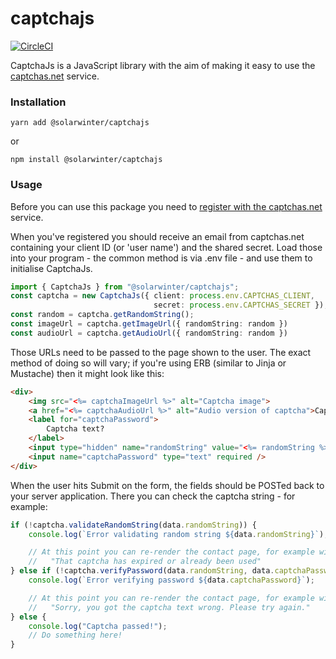 # captchajs
[![CircleCI](https://circleci.com/gh/arafel/CaptchaJs.svg?style=svg)](https://circleci.com/gh/arafel/CaptchaJs)

CaptchaJs is a JavaScript library with the aim of making it easy to
use the [captchas.net](http://captchas.net) service.

### Installation

```
yarn add @solarwinter/captchajs
```

or

```
npm install @solarwinter/captchajs
```

### Usage

Before you can use this package you need to [register with the
captchas.net](http://captchas.net/registration/) service.

When you've registered you should receive an email from captchas.net
containing your client ID (or 'user name') and the shared secret. Load
those into your program - the common method is via .env file - and use
them to initialise CaptchaJs.

```typescript
import { CaptchaJs } from "@solarwinter/captchajs";
const captcha = new CaptchaJs({ client: process.env.CAPTCHAS_CLIENT,
                                secret: process.env.CAPTCHAS_SECRET });
const random = captcha.getRandomString();
const imageUrl = captcha.getImageUrl({ randomString: random })
const audioUrl = captcha.getAudioUrl({ randomString: random })
```

Those URLs need to be passed to the page shown to the user. The exact method of doing so will vary; if you're using ERB (similar to Jinja or Mustache) then it might look like this:

```html
<div>
    <img src="<%= captchaImageUrl %>" alt="Captcha image">
    <a href="<%= captchaAudioUrl %>" alt="Audio version of captcha">Captcha audio</a>
    <label for="captchaPassword">
        Captcha text?
    </label>
    <input type="hidden" name="randomString" value="<%= randomString %>" />
    <input name="captchaPassword" type="text" required />
</div>
```

When the user hits Submit on the form, the fields should be POSTed back to your server application. There you can check the captcha string - for example:

```typescript
if (!captcha.validateRandomString(data.randomString)) {
    console.log(`Error validating random string ${data.randomString}`);

    // At this point you can re-render the contact page, for example with error text:
    //   "That captcha has expired or already been used"
} else if (!captcha.verifyPassword(data.randomString, data.captchaPassword)) {
    console.log(`Error verifying password ${data.captchaPassword}`);

    // At this point you can re-render the contact page, for example with error text:
    //   "Sorry, you got the captcha text wrong. Please try again."
} else {
    console.log("Captcha passed!");
    // Do something here!
}
```
